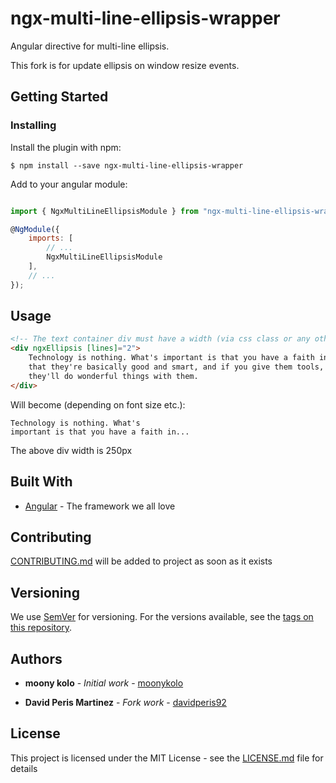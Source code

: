 # ngx-multi-line-ellipsis-wrapper

Angular directive for multi-line ellipsis.

This fork is for update ellipsis on window resize events.

## Getting Started

### Installing

Install the plugin with npm:

```shell
$ npm install --save ngx-multi-line-ellipsis-wrapper
```

Add to your angular module:
```javascript

import { NgxMultiLineEllipsisModule } from "ngx-multi-line-ellipsis-wrapper";

@NgModule({
    imports: [
        // ...
        NgxMultiLineEllipsisModule
    ],
    // ...
});
```
## Usage
```html
<!-- The text container div must have a width (via css class or any other way) -->
<div ngxEllipsis [lines]="2">
    Technology is nothing. What's important is that you have a faith in people, 
    that they're basically good and smart, and if you give them tools, 
    they'll do wonderful things with them.
</div>
```
Will become (depending on font size etc.):
```
Technology is nothing. What's
important is that you have a faith in...
```
The above div width is 250px

## Built With

* [Angular](https://angular.io/) - The framework we all love

## Contributing

[CONTRIBUTING.md]() will be added to project as soon as it exists

## Versioning

We use [SemVer](http://semver.org/) for versioning. For the versions available, see the [tags on this repository](https://github.com/efibn/ngx-multi-line-ellipsis-wrapper/tags).

## Authors

* **moony kolo** - *Initial work* - [moonykolo](https://github.com/moonykolo)

* **David Peris Martinez** - *Fork work* - [davidperis92](https://github.com/davidperis92)

## License

This project is licensed under the MIT License - see the [LICENSE.md](LICENSE.md) file for details
